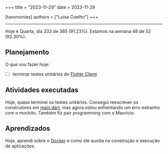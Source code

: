 +++
title = "2023-11-29"
date = 2023-11-29

[taxonomies]
authors = ["Luísa Coelho"]
+++

---

Hoje é Quarta, dia 333 de 365 (91.23%). Estamos na semana 48 de 52 (92.30%).

## Planejamento

O que vou fazer hoje:

- [ ] terminar testes unitários do [Flutter Client](https://github.com/OmnicodeSolutions/luisa_drf_flutter_client)

## Atividades executadas

Hoje, quase terminei os testes unitários. Consegui reescrever os construtores em [main.dart](https://github.com/OmnicodeSolutions/luisa_drf_flutter_client/blob/test/mockito/lib/main.dart), mas agora estou enfrentando um erro estranho com o mockito. Também fiz pair programming com o Mauricio.

## Aprendizados

Hoje, aprendi sobre o [Docker](https://www.docker.com/) e como ele auxilia na construção e execução de aplicações.
